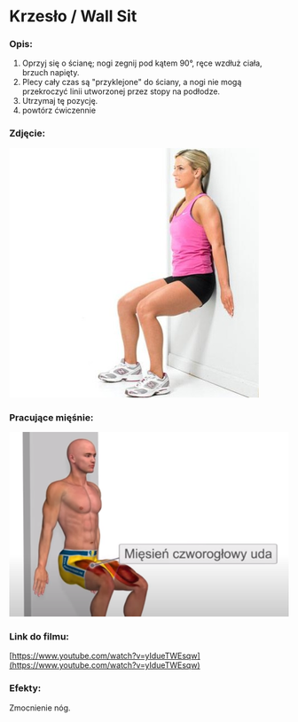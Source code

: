 # Krzesło / Wall Sit

### Opis:
1. Oprzyj się o ścianę; nogi zegnij pod kątem 90°, ręce wzdłuż ciała, brzuch napięty. 
2. Plecy cały czas są "przyklejone" do ściany, a nogi nie mogą przekroczyć linii utworzonej przez stopy na podłodze. 
3. Utrzymaj tę pozycję. 
4. powtórz ćwiczennie

### Zdjęcie:
![](exercise/krzeslo/krzeslo.jpg)

### Pracujące mięśnie:
![](exercise/krzeslo/krzesloo.png)

### Link do filmu:
[https://www.youtube.com/watch?v=yIdueTWEsqw](https://www.youtube.com/watch?v=yIdueTWEsqw)

### Efekty:
Zmocnienie nóg.
